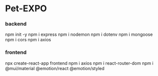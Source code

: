 # Pet-EXPO

### backend
npm init -y
npm i express
npm i nodemon
npm i dotenv
npm i mongoose
npm i cors
npm i axios

### frontend
npx create-react-app frontend
npm i axios
npm i react-router-dom
npm i @mui/material @emotion/react @emotion/styled